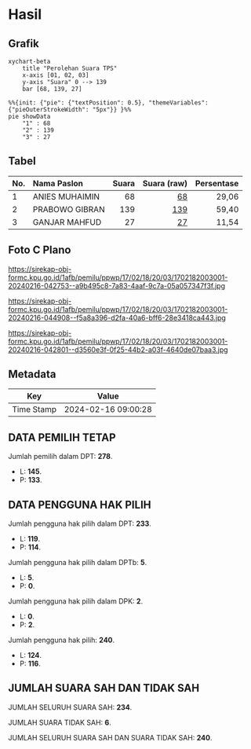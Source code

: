 # Hasil

## Grafik

```mermaid
xychart-beta
    title "Perolehan Suara TPS"
    x-axis [01, 02, 03]
    y-axis "Suara" 0 --> 139
    bar [68, 139, 27]
```

```mermaid
%%{init: {"pie": {"textPosition": 0.5}, "themeVariables": {"pieOuterStrokeWidth": "5px"}} }%%
pie showData
    "1" : 68
    "2" : 139
    "3" : 27
```

## Tabel

| No. | Nama Paslon    | Suara | Suara (raw) | Persentase |
|:--- |:-------------- | -----:| -----------:| ----------:|
| 1   | ANIES MUHAIMIN | 68    | [68][p-1]   | 29,06      |
| 2   | PRABOWO GIBRAN | 139   | [139][p-2]  | 59,40      |
| 3   | GANJAR MAHFUD  | 27    | [27][p-3]   | 11,54      |


[p-1]: https://github.com/gigit-pemilu/pemilu-2024-17-bengkulu/blob/main/pilpres/hitung-suara/sub/17-bengkulu/sub/02-rejang-lebong/sub/18-curup-selatan/sub/2003-rimbo-recap/sub/001-tps/sub/paslon-1.txt
[p-2]: https://github.com/gigit-pemilu/pemilu-2024-17-bengkulu/blob/main/pilpres/hitung-suara/sub/17-bengkulu/sub/02-rejang-lebong/sub/18-curup-selatan/sub/2003-rimbo-recap/sub/001-tps/sub/paslon-2.txt
[p-3]: https://github.com/gigit-pemilu/pemilu-2024-17-bengkulu/blob/main/pilpres/hitung-suara/sub/17-bengkulu/sub/02-rejang-lebong/sub/18-curup-selatan/sub/2003-rimbo-recap/sub/001-tps/sub/paslon-3.txt

## Foto C Plano

https://sirekap-obj-formc.kpu.go.id/1afb/pemilu/ppwp/17/02/18/20/03/1702182003001-20240216-042753--a9b495c8-7a83-4aaf-9c7a-05a057347f3f.jpg

https://sirekap-obj-formc.kpu.go.id/1afb/pemilu/ppwp/17/02/18/20/03/1702182003001-20240216-044908--f5a8a396-d2fa-40a6-bff6-28e3418ca443.jpg

https://sirekap-obj-formc.kpu.go.id/1afb/pemilu/ppwp/17/02/18/20/03/1702182003001-20240216-042801--d3560e3f-0f25-44b2-a03f-4640de07baa3.jpg


## Metadata

| Key        | Value               |
| ---------- | ------------------- |
| Time Stamp | 2024-02-16 09:00:28 |


## DATA PEMILIH TETAP

Jumlah pemilih dalam DPT: **278**.
 * L: **145**.
 * P: **133**.

## DATA PENGGUNA HAK PILIH

Jumlah pengguna hak pilih dalam DPT: **233**.
 * L: **119**.
 * P: **114**.

Jumlah pengguna hak pilih dalam DPTb: **5**.
 * L: **5**.
 * P: **0**.

Jumlah pengguna hak pilih dalam DPK: **2**.
 * L: **0**.
 * P: **2**.

Jumlah pengguna hak pilih: **240**.
 * L: **124**.
 * P: **116**.

## JUMLAH SUARA SAH DAN TIDAK SAH

JUMLAH SELURUH SUARA SAH: **234**.

JUMLAH SUARA TIDAK SAH: **6**.

JUMLAH SELURUH SUARA SAH DAN SUARA TIDAK SAH: **240**.


